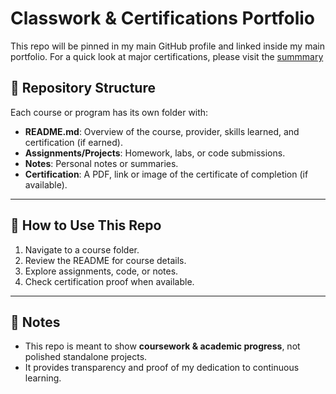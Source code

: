 # Classwork & Certifications Portfolio
This repo will be pinned in my main GitHub profile and linked inside my main portfolio.
For a quick look at major certifications, please visit the [summmary](./summary.md)

## 📖 Repository Structure  

Each course or program has its own folder with:  
- **README.md**: Overview of the course, provider, skills learned, and certification (if earned).  
- **Assignments/Projects**: Homework, labs, or code submissions.  
- **Notes**: Personal notes or summaries.  
- **Certification**: A PDF, link or image of the certificate of completion (if available).  

---

## 🚀 How to Use This Repo  

1. Navigate to a course folder.  
2. Review the README for course details.  
3. Explore assignments, code, or notes.  
4. Check certification proof when available.  

---

## 📌 Notes  

- This repo is meant to show **coursework & academic progress**, not polished standalone projects.
- It provides transparency and proof of my dedication to continuous learning.  

